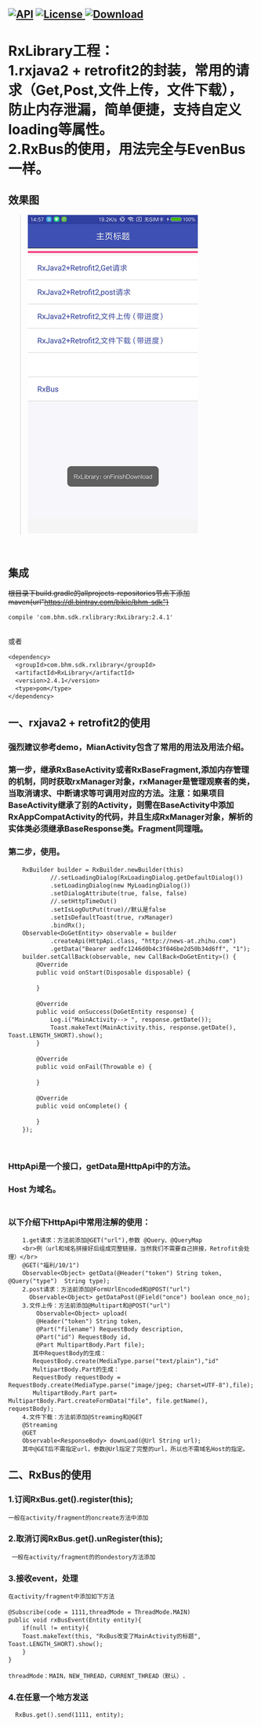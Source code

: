 [![API](https://img.shields.io/badge/API-15%2B-brightgreen.svg)](https://android-arsenal.com/api?level=15) [![License](https://img.shields.io/badge/license-Apache%202-green.svg)](https://www.apache.org/licenses/LICENSE-2.0)[ ![Download](https://api.bintray.com/packages/bikie/bhm-sdk/RxLibrary/images/download.svg) ](https://bintray.com/bikie/bhm-sdk/RxLibrary/_latestVersion)
-----

RxLibrary工程：<br>1.rxjava2 + retrofit2的封装，常用的请求（Get,Post,文件上传，文件下载），防止内存泄漏，简单便捷，支持自定义loading等属性。</br>2.RxBus的使用，用法完全与EvenBus一样。
=
效果图
------
>![image](https://github.com/buhuiming/RxLibrary/blob/master/screenShots/2.jpg)</br>

<br>

集成
-------
~~根目录下build.gradle的allprojects-repositories节点下添加maven{url"https://dl.bintray.com/bikie/bhm-sdk"}~~

    compile 'com.bhm.sdk.rxlibrary:RxLibrary:2.4.1'
<br>或者

    <dependency>
      <groupId>com.bhm.sdk.rxlibrary</groupId>
      <artifactId>RxLibrary</artifactId>
      <version>2.4.1</version>
      <type>pom</type>
    </dependency>


一、rxjava2 + retrofit2的使用
-------  
### 强烈建议参考demo，MianActivity包含了常用的用法及用法介绍。
### 第一步，继承RxBaseActivity或者RxBaseFragment,添加内存管理的机制，同时获取rxManager对象，rxManager是管理观察者的类，当取消请求、中断请求等可调用对应的方法。注意：如果项目BaseActivity继承了别的Activity，则需在BaseActivity中添加RxAppCompatActivity的代码，并且生成RxManager对象，解析的实体类必须继承BaseResponse类。Fragment同理哦。
### 第二步，使用。

        RxBuilder builder = RxBuilder.newBuilder(this)
                //.setLoadingDialog(RxLoadingDialog.getDefaultDialog())
                .setLoadingDialog(new MyLoadingDialog())
                .setDialogAttribute(true, false, false)
                //.setHttpTimeOut()
                .setIsLogOutPut(true)//默认是false
                .setIsDefaultToast(true, rxManager)
                .bindRx();
        Observable<DoGetEntity> observable = builder
                .createApi(HttpApi.class, "http://news-at.zhihu.com")
                .getData("Bearer aedfc1246d0b4c3f046be2d50b34d6ff", "1");
        builder.setCallBack(observable, new CallBack<DoGetEntity>() {
            @Override
            public void onStart(Disposable disposable) {

            }

            @Override
            public void onSuccess(DoGetEntity response) {
                Log.i("MainActivity--> ", response.getDate());
                Toast.makeText(MainActivity.this, response.getDate(), Toast.LENGTH_SHORT).show();
            }

            @Override
            public void onFail(Throwable e) {

            }

            @Override
            public void onComplete() {

            }
        });
<br>

### HttpApi是一个接口，getData是HttpApi中的方法。</br>
### Host 为域名。</br>                         
### 以下介绍下HttpApi中常用注解的使用：</br>
        1.get请求：方法前添加@GET("url"),参数 @Query、@QueryMap
        <br>例（url和域名拼接好后组成完整链接，当然我们不需要自己拼接，Retrofit会处理）</br>
        @GET("福利/10/1")
        Observable<Object> getData(@Header("token") String token, @Query("type")  String type);     
        2.post请求：方法前添加@FormUrlEncoded和@POST("url")
          Observable<Object> getDataPost(@Field("once") boolean once_no);
        3.文件上传：方法前添加@Multipart和@POST("url")
            Observable<Object> upload(
            @Header("token") String token,
            @Part("filename") RequestBody description,
            @Part("id") RequestBody id,
            @Part MultipartBody.Part file);
           其中RequestBody的生成：
           RequestBody.create(MediaType.parse("text/plain"),"id"
           MultipartBody.Part的生成：
           RequestBody requestBody = RequestBody.create(MediaType.parse("image/jpeg; charset=UTF-8"),file);
           MultipartBody.Part part= MultipartBody.Part.createFormData("file", file.getName(), requestBody);
        4.文件下载：方法前添加@Streaming和@GET
        @Streaming
        @GET
        Observable<ResponseBody> downLoad(@Url String url);
        其中@GET后不需指定url，参数@Url指定了完整的url，所以也不需域名Host的指定。
        
二、RxBus的使用
-------  

### 1.订阅RxBus.get().register(this);
    一般在activity/fragment的oncreate方法中添加
### 2.取消订阅RxBus.get().unRegister(this);
     一般在activity/fragment的的ondestory方法添加
### 3.接收event，处理
    在activity/fragment中添加如下方法
      
    @Subscribe(code = 1111,threadMode = ThreadMode.MAIN)
    public void rxBusEvent(Entity entity){
        if(null != entity){
        Toast.makeText(this, "RxBus改变了MainActivity的标题", Toast.LENGTH_SHORT).show();      
        }
    }
       
    threadMode：MAIN，NEW_THREAD，CURRENT_THREAD（默认）.
### 4.在任意一个地方发送
      RxBus.get().send(1111, entity);
